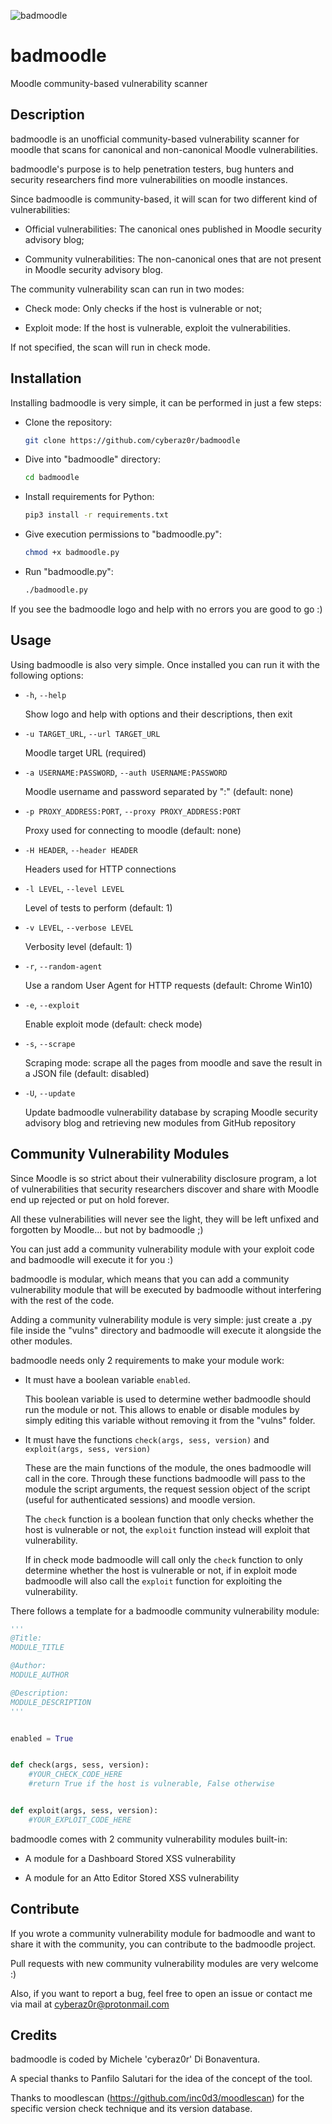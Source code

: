 ![badmoodle](https://user-images.githubusercontent.com/35109470/143145731-090d4f81-4a3e-4175-b2fc-95e9c4916906.png)
# badmoodle
Moodle community-based vulnerability scanner

## Description
badmoodle is an unofficial community-based vulnerability scanner for moodle that scans for canonical and non-canonical Moodle vulnerabilities.

badmoodle's purpose is to help penetration testers, bug hunters and security researchers find more vulnerabilities on moodle instances.

Since badmoodle is community-based, it will scan for two different kind of vulnerabilities:

* Official vulnerabilities: The canonical ones published in Moodle security advisory blog;

* Community vulnerabilities: The non-canonical ones that are not present in Moodle security advisory blog.

The community vulnerability scan can run in two modes:

* Check mode: Only checks if the host is vulnerable or not;

* Exploit mode: If the host is vulnerable, exploit the vulnerabilities.

If not specified, the scan will run in check mode.

## Installation
Installing badmoodle is very simple, it can be performed in just a few steps:

* Clone the repository:
  ```bash
  git clone https://github.com/cyberaz0r/badmoodle
  ```

* Dive into "badmoodle" directory:
  ```bash
  cd badmoodle
  ```

* Install requirements for Python:
  ```bash
  pip3 install -r requirements.txt
  ```

* Give execution permissions to "badmoodle.py":
  ```bash
  chmod +x badmoodle.py
  ```

* Run "badmoodle.py":
  ```bash
  ./badmoodle.py
  ```

If you see the badmoodle logo and help with no errors you are good to go :)

## Usage

Using badmoodle is also very simple. Once installed you can run it with the following options:

* `-h`, `--help`

  Show logo and help with options and their descriptions, then exit

* `-u TARGET_URL`, `--url TARGET_URL`

  Moodle target URL (required)

* `-a USERNAME:PASSWORD`, `--auth USERNAME:PASSWORD`

  Moodle username and password separated by ":" (default: none)

* `-p PROXY_ADDRESS:PORT`, `--proxy PROXY_ADDRESS:PORT`

  Proxy used for connecting to moodle (default: none)

* `-H HEADER`, `--header HEADER`

  Headers used for HTTP connections

* `-l LEVEL`, `--level LEVEL`

  Level of tests to perform (default: 1)

* `-v LEVEL`, `--verbose LEVEL`

  Verbosity level (default: 1)

* `-r`, `--random-agent`

  Use a random User Agent for HTTP requests (default: Chrome Win10)

* `-e`, `--exploit`

  Enable exploit mode (default: check mode)

* `-s`, `--scrape`

  Scraping mode: scrape all the pages from moodle and save the result in a JSON file (default: disabled)

* `-U`, `--update`

  Update badmoodle vulnerability database by scraping Moodle security advisory blog and retrieving new modules from GitHub repository


## Community Vulnerability Modules

Since Moodle is so strict about their vulnerability disclosure program, a lot of vulnerabilities that security researchers discover and share with Moodle end up rejected or put on hold forever.

All these vulnerabilities will never see the light, they will be left unfixed and forgotten by Moodle... but not by badmoodle ;)

You can just add a community vulnerability module with your exploit code and badmoodle will execute it for you :)

badmoodle is modular, which means that you can add a community vulnerability module that will be executed by badmoodle without interfering with the rest of the code.

Adding a community vulnerability module is very simple: just create a .py file inside the "vulns" directory and badmoodle will execute it alongside the other modules.

badmoodle needs only 2 requirements to make your module work:

* It must have a boolean variable `enabled`.

  This boolean variable is used to determine wether badmoodle should run the module or not. This allows to enable or disable modules by simply editing this variable without removing it from the "vulns" folder.

* It must have the functions `check(args, sess, version)` and `exploit(args, sess, version)`
  
  These are the main functions of the module, the ones badmoodle will call in the core. Through these functions badmoodle will pass to the module the script arguments, the request session object of the script (useful for authenticated sessions) and moodle version. 
  
  The `check` function is a boolean function that only checks whether the host is vulnerable or not, the `exploit` function instead will exploit that vulnerability.
  
  If in check mode badmoodle will call only the `check` function to only determine whether the host is vulnerable or not, if in exploit mode badmoodle will also call the `exploit` function for exploiting the vulnerability.

There follows a template for a badmoodle community vulnerability module:

```python
'''
@Title:
MODULE_TITLE

@Author:
MODULE_AUTHOR

@Description:
MODULE_DESCRIPTION
'''


enabled = True


def check(args, sess, version):
	#YOUR_CHECK_CODE_HERE
	#return True if the host is vulnerable, False otherwise


def exploit(args, sess, version):
	#YOUR_EXPLOIT_CODE_HERE


```

badmoodle comes with 2 community vulnerability modules built-in:

* A module for a Dashboard Stored XSS vulnerability

* A module for an Atto Editor Stored XSS vulnerability

## Contribute
If you wrote a community vulnerability module for badmoodle and want to share it with the community, you can contribute to the badmoodle project.

Pull requests with new community vulnerability modules are very welcome :)

Also, if you want to report a bug, feel free to open an issue or contact me via mail at cyberaz0r@protonmail.com

## Credits
badmoodle is coded by Michele 'cyberaz0r' Di Bonaventura.

A special thanks to Panfilo Salutari for the idea of the concept of the tool.

Thanks to moodlescan (https://github.com/inc0d3/moodlescan) for the specific version check technique and its version database.

